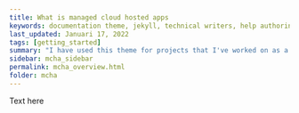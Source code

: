 ```yaml
---
title: What is managed cloud hosted apps
keywords: documentation theme, jekyll, technical writers, help authoring tools, hat replacements
last_updated: Januari 17, 2022
tags: [getting_started]
summary: "I have used this theme for projects that I've worked on as a professional technical writer."
sidebar: mcha_sidebar
permalink: mcha_overview.html
folder: mcha
---
```


Text here 
